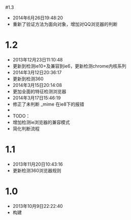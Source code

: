 #1.3 
 * 2014年6月26日19:48:20
 * 重新了验证方法为面向对象，增加对QQ浏览器的判断


# 1.2
 * 2013年12月23日11:10:48
 * 更新到检测ie10+及兼容到ie6，更新检测chrome内核系列
 * 2014年3月12日20:36:17
 * 更新到检测360
 * 2014年3月15日20:14:08
 * 更加全面的特征检测浏览器
 * 2014年3月17日15:46:19
 * 修正了未判断 _mime 在ie8下的报错
 *
 * TODO：
 * 增加检测ie浏览器的兼容模式
 * 简化判断流程



# 1.1
 * 2013年11月20日10:43:16
 * 更新检测360浏览器规则



# 1.0
 * 2013年10月9日22:22:40
 * 构建
 
